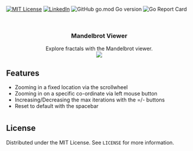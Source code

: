 [![MIT License][license-shield]][license-url]
[![LinkedIn][linkedin-shield]][linkedin-url]
![GitHub go.mod Go version][goversion-url]
![Go Report Card][goreport-url]
<!-- PROJECT LOGO -->
<br />
<p align="center">
  <h3 align="center">Mandelbrot Viewer</h3>

  <p align="center">
   Explore fractals with the Mandelbrot viewer.
    <br />
    <img src="res/mandelbrot.gif" />
  </p>
</p>

## Features
- Zooming in a fixed location via the scrollwheel
- Zooming in on a specific co-ordinate via left mouse button
- Increasing/Decreasing the max iterations with the =/- buttons
- Reset to default with the spacebar

#



<!-- LICENSE -->
## License

Distributed under the MIT License. See `LICENSE` for more information.

<!-- ACKNOWLEDGEMENTS -->

<!-- MARKDOWN LINKS & IMAGES -->
<!-- https://www.markdownguide.org/basic-syntax/#reference-style-links -->
[license-shield]: https://img.shields.io/github/license/michaelmcallister/mandelbrot.svg?style=flat-square
[license-url]: https://github.com/michaelmcallister/mandelbrot/blob/master/LICENSE.txt
[linkedin-shield]: https://img.shields.io/badge/-LinkedIn-black.svg?style=flat-square&logo=linkedin&colorB=555
[linkedin-url]: https://linkedin.com/in/mpmcallister
[goversion-url]: https://img.shields.io/github/go-mod/go-version/michaelmcallister/mandelbrot
[goreport-url]: https://goreportcard.com/badge/gojp/goreportcard